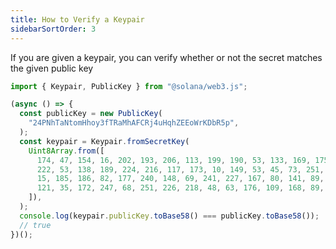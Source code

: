 ```yaml
---
title: How to Verify a Keypair
sidebarSortOrder: 3
---
```


If you are given a keypair, you can verify whether or not the secret matches the
given public key

```typescript filename="verify-keypair.ts"
import { Keypair, PublicKey } from "@solana/web3.js";

(async () => {
  const publicKey = new PublicKey(
    "24PNhTaNtomHhoy3fTRaMhAFCRj4uHqhZEEoWrKDbR5p",
  );
  const keypair = Keypair.fromSecretKey(
    Uint8Array.from([
      174, 47, 154, 16, 202, 193, 206, 113, 199, 190, 53, 133, 169, 175, 31, 56,
      222, 53, 138, 189, 224, 216, 117, 173, 10, 149, 53, 45, 73, 251, 237, 246,
      15, 185, 186, 82, 177, 240, 148, 69, 241, 227, 167, 80, 141, 89, 240, 121,
      121, 35, 172, 247, 68, 251, 226, 218, 48, 63, 176, 109, 168, 89, 238, 135,
    ]),
  );
  console.log(keypair.publicKey.toBase58() === publicKey.toBase58());
  // true
})();
```
